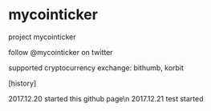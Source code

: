 # mycointicker
project mycointicker

follow @mycointicker on twitter

supported cryptocurrency exchange: bithumb, korbit

[history]

2017.12.20 started this github page\n
2017.12.21 test started
